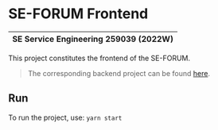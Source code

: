 # SE-FORUM Frontend

| SE Service Engineering 259039 (2022W) |
|-|

This project constitutes the frontend of the SE-FORUM.

> The corresponding backend project can be found [here](https://github.com/domi-schuhmi/se-forum-backend).

## Run

To run the project, use: `yarn start`
